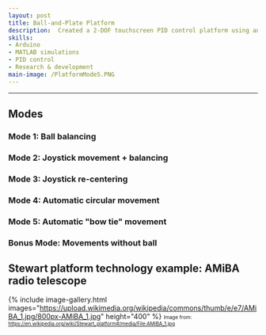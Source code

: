 ```yaml
---
layout: post
title: Ball-and-Plate Platform
description:  Created a 2-DOF touchscreen PID control platform using an Arduino UNO to autonomously center a metal ball. Compatibility was added for a handheld controller, allowing modes to be switched for pre-programmed movement patterns and manual joystick control within a $150 budget.
skills: 
- Arduino
- MATLAB simulations
- PID control
- Research & development
main-image: /PlatformMode5.PNG 
---
```


---
## Modes

### Mode 1: Ball balancing



### Mode 2: Joystick movement + balancing



### Mode 3: Joystick re-centering



### Mode 4: Automatic circular movement



### Mode 5: Automatic "bow tie" movement



### Bonus Mode: Movements without ball



## Stewart platform technology example: AMiBA radio telescope

{% include image-gallery.html images="https://upload.wikimedia.org/wikipedia/commons/thumb/e/e7/AMiBA_1.jpg/800px-AMiBA_1.jpg" height="400" %}
<span style="font-size: 10px">Image from: https://en.wikipedia.org/wiki/Stewart_platform#/media/File:AMiBA_1.jpg</span>  
